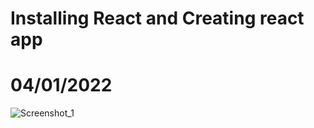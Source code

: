 # Installing React and Creating react app 
# 04/01/2022 
![Screenshot_1](https://user-images.githubusercontent.com/82207729/161298349-9bd904f6-cde0-487a-9fc2-982951afdb9b.jpg)
